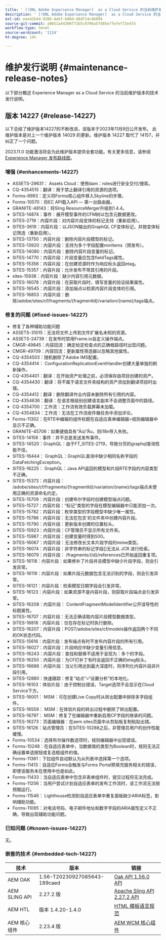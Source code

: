 ```yaml
---
title: ' [!DNL Adobe Experience Manager]  as a Cloud Service 的当前维护发行说明。'
description: ' [!DNL Adobe Experience Manager]  as a Cloud Service 的当前维护发行说明。'
exl-id: eee42b4d-9206-4ebf-b88d-d8df14c46094
source-git-commit: a8651a44300772b5c9706a5fd85e7fefef72e47d
workflow-type: tm+mt
source-wordcount: '1124'
ht-degree: 14%

---
```


# 维护发行说明 {#maintenance-release-notes}

以下部分概述 Experience Manager as a Cloud Service 的当前维护版本的技术发行说明。

## 版本 14227 {#release-14227}

以下总结了维护版本14227的不断改进，该版本于2023年11月9日公开发布。 此维护版本是对上一个维护版本 14029 的更新。维护版本 14227 取代了 14157，并纠正了一个问题。

2023.11.0 功能激活将会为此维护版本提供全套功能。有关更多信息，请参阅[ Experience Manager 发布路线图](https://experienceleague.adobe.com/docs/experience-manager-release-information/aem-release-updates/update-releases-roadmap.html)。

### 增强 {#enhancements-14227}

* ASSETS-29631： Assets Cloud：使用dam：roles进行安全交付/搜索。
* CQ-4354515：翻译：用于禁止翻译引用的资源的选项。
* Forms-9993：定义将Forms核心组件移入Skyline的步骤。
* Forms-10570：将EC API载入API — 第一台路由器。
* GRANITE-48143：将Sling ResourceMerger升级到1.4.4。
* SITES-14874：事件：展开模型事件的CFM树以包含元数据更改。
* SITES-2719：内容片段：对内容片段变体的标记支持（重新启用）。
* SITES-3619：内容片段：以JSON输出的GraphQL CF变体标记，并按变体标记筛选（重新启用）。
* SITES-13750：内容片段：删除内容片段模型的标记。
* SITES-13920：内容片段：支持为多个字段配置minItems（预发布）。
* SITES-14080：内容片段：删除内容片段变量的标记。
* SITES-14770：内容片段：片段变量应包含fieldTags属性。
* SITES-15356：内容片段：在创建资源时作为响应标头返回etag。
* SITES-15357：内容片段：允许发布不带其引用的片段。
* sites-15938：内容片段：缺少内容引用元数据。
* SITES-16078：内容片段：在获取片段时，填写变量的验证结果属性。
* SITES-16545：内容片段：添加端点以检索内容片段变体的引用。
* SITES-16853：内容片段：删除/adobe/sites/cf/fragments/{fragmentId}/variation/{name}/tags端点。

### 修复的问题 {#fixed-issues-14227}

* 修复了各种辅助功能问题
* ASSETS-31015：无法将文件上传到文件扩展名未知的资源。
* ASSETS-24739：在发布时禁用Frame.io自定义操作端点。
* CMGR-49845：内容回流：确定给定检查点的正确根路径时出现问题。
* CMGR-49709：内容回流：更新属性筛选器以忽略其他属性。
* CQ-4354503：随机删除了Adobe IMS配置。
* CQ-4354414： ConfigurationReplicationEventHandler创建大量单独的刷新操作。
* CQ-4354401：翻译：在开始资产处理之前，必须保存由项目创建的资产。
* CQ-4354430：翻译：将不属于语言文件夹结构的资产添加到翻译项目时出错。
* CQ-4354412：翻译：删除翻译作业内容未删除所有引用的内容。
* CQ-4354636：翻译：在语言根级别创建语言副本不会调整页面中的路径。
* CQ-4354700：工作流：工作流有效负载屏幕未加载。
* CQ-4354834：工作流：无法在工作流收件箱任务中添加评论。
* Forms-11302：在RTE中编辑的组件标题在自适应表单编辑器>规则编辑器中显示不正确。
* GRANITE-45706：如果键值具有“Äú)”Äu，则i18n导入失败。
* SITES-14156：事件：并不总是发送发布事件。
* SITES-14520：GraphQL：由于FT_SITES-2719，导致分页的graphql查询性能不佳。
* SITES-16444： GraphQL：GraphQL查询中缺少相同名称字段的DataFetchingException。
* SITES-16225： GraphQL：Java API返回的模型和片段RTE字段的内容类型不正确。
* SITES-15373：内容片段： /adobe/sites/cf/fragments/{fragmentId}/variation/{name}/tags端点未使用正确的资源命名约定。
* SITES-15709：内容片段：创建布尔字段时创建模型端点问题。
* SITES-15727：内容片段：“标记”类型的字段在模型编辑器中只能添加一次。
* SITES-15782：内容片段：枚举类型的字段模型中缺少唯一属性。
* SITES-15786：内容片段：无法在包含&#39;的文件夹中创建内容片段。
* SITES-15790：内容片段：更新版本创建的位置标头。
* SITES-15923：内容片段：CF管理员不显示所有文件夹。
* SITES-15987：内容片段：创建变量时得到500。
* SITES-16067：内容片段：无法修改长文本片段字段的mime类型。
* SITES-16074：内容片段：非字符串的标记字段[]无法从 JCR 进行检索。
* SITES-16079：内容片段： /fragments/{id}/references已开始返回重复项。
* SITES-16118：内容片段：如果修补了片段并且模型中缺少片段字段，则会引发异常。
* SITES-16119：内容片段：如果片段元数据包含无法识别的字段，则会引发异常。
* SITES-16121：内容片段：检索模型日期字段会引发异常。
* SITES-16123：内容片段：如果资源不是内容片段，则获取片段端点会引发异常。
* SITES-16208：内容片段： ContentFragmentModelIdentifier公开误导性的标题属性。
* SITES-16707：内容片段：无法正确读取内容片段模型数据类型。
* SITES-16818：内容片段：仅在存在标记时执行删除。
* SITES-16207：内容片段：POST/adobe/sites/cf/models操作返回两个不同的OK状态代码。
* SITES-15616：内容片段：发布端点有时不发布内容片段的所有引用。
* SITES-16027：内容片段：片段响应中缺少变量引用信息。
* SITES-16243：内容片段：查找和替换不适用于呈现为：多个的字段。
* SITES-16250：内容片段：为CF打补丁有时会返回不正确的etag标头。
* SITES-16686：内容片段：当父引用达到最大深度时，将序列化内容片段非片段引用。
* SITES-12880：快速跟踪：修复“站点”>“设置分析”的本地化。
* SITES-16103：体验片段：由于控制台错误，Target选项不会显示在Cloud Service下方。
* SITES-16001： MSM：可在创建Live Copy时从转出配置中排除多字段组件。
* SITES-16559： MSM：在体验片段的转出过程中删除了转出配置。
* SITES-16797： MSM：修复了在编辑器中重新启用CF字段的继承的问题。
* SITES-16273：页面编辑器：在aem sites页面中从剪贴板复制粘贴出错。
* SITES-16126：站点管理员：在SITES-10288之后，非管理员用户的创作性能缓慢。
* Forms-10534：选择布尔操作数选项时，规则编辑器中出现错误。
* Forms-10248：在自适应表单中，当数据值的类型为Boolean时，规则无法正确设置单选按钮或复选框组件的值。
* Forms-11361：下拉组件自动默认为从列表中选择第一个选项。
* Forms-11413：自适应Forms会触发与Forms Portal预填充服务相关的错误，即使该服务未在使用中也是如此。
* Forms-11433：当自适应表单中包含非表单组件时，提交过程将无法完成。
* Forms-11206：当用户尝试计划自适应表单的发布工作流时，该工作流无法按预期运行。
* Forms-11546： Lighthouse检测到自适应表单中重复面板缺少ARIA标签，影响辅助功能。
* Forms-11095：对电话号码、电子邮件地址和数字字段的ARIA属性定义不正确，导致出现辅助功能问题。

### 已知问题 {#known-issues-14227}

无。

### 嵌套的技术 {#embedded-tech-14227}

| 技术 | 版本 | 链接 |
|---|---|---|
| AEM OAK | 1.56-T20230927085643-189caed | [Oak API 1.56.0 API](https://www.javadoc.io/doc/org.apache.jackrabbit/oak-api/1.56.0/index.html) |
| AEM SLING API | 2.27.2 版 | [Apache Sling API 2.27.2 API](https://www.javadoc.io/doc/org.apache.sling/org.apache.sling.api/latest/index.html) |
| AEM HTL | 版本 1.4.20-1.4.0 | [HTML 模板语言规范](https://github.com/adobe/htl-spec) |
| AEM 核心组件 | 2.23.4 版 | [AEM WCM 核心组件](https://github.com/adobe/aem-core-wcm-components) |
